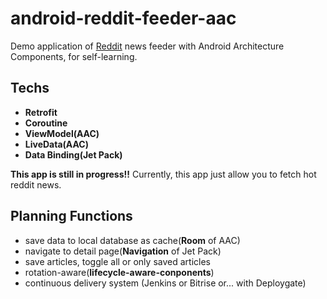 # android-reddit-feeder-aac
Demo application of [Reddit](https://www.reddit.com/hot) news feeder with Android Architecture Components, for self-learning.

## Techs

- **Retrofit**
- **Coroutine**
- **ViewModel(AAC)**
- **LiveData(AAC)**
- **Data Binding(Jet Pack)**

**This app is still in progress!!**
Currently, this app just allow you to fetch hot reddit news.

## Planning Functions

- save data to local database as cache(**Room** of AAC)
- navigate to detail page(**Navigation** of Jet Pack)
- save articles, toggle all or only saved articles
- rotation-aware(**lifecycle-aware-conponents**)
- continuous delivery system (Jenkins or Bitrise or... with Deploygate)



